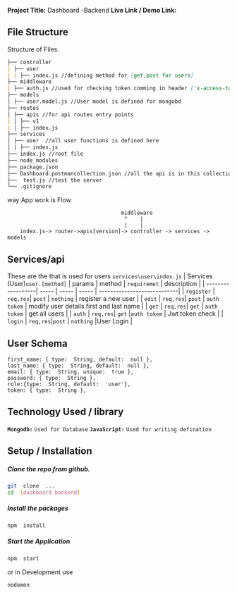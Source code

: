 
**Project Title:** Dashboard -Backend
**Live Link / Demo Link:**

## File Structure
Structure of Files.
```markdown
├── controller
| ├── user
| | ├── index.js //defining method for [get,post for users]
├── middleware
| ├── auth.js //used for checking token comming in header ['x-access-token']
├── models
│ ├── user.model.js //User model is defined for mongobd
├── routes
│ ├── apis //for api routes entry points 
| │ ├── v1 
| │ ├── index.js
├── services 
│ ├── user  //all user functions is defined here
│ | ├── index.js 
├── index.js //root file
├── node_modules
├── package.json
├── Dashboard.postmancollection.json //all the api is in this collection this can be used in postman
├──  test.js //test the server
└── .gitignore
```
way App work is  Flow
```
									middleware
									 ^    |
									 |	  |	
	index.js-> router->apis[version]-> controller -> services -> models 
```
## Services/api
These are the that is used for users `services\user\index.js`
| Services (User)`user.[method]` | params   | method  | `requiremet` | description |
| ------------------| ----- | ----- | ----- | ----------------------------|
| `register` | `req,res`| `post` | `nothing` | register a new user        |
| `edit` | `req,res`| `post` | `auth tokem` 	| modify user details first and last name |
| `get` | `req,res`| `get` | `auth tokem` 	| get all users |
| `auth` | `req,res`| `get` |`auth tokem` 	| Jwt token check  |
| `login` | `req,res`|`post` | `nothing` 	|User Login |


## User Schema 
```
first_name: { type:  String, default:  null },
last_name: { type:  String, default:  null },
email: { type:  String, unique:  true },
password: { type:  String },
role:{type:  String, default:  'user'},
token: { type:  String },
```
## Technology Used / library

**`Mongodb:`**  `Used for Database`
**`JavaScript:`**  `Used for writing defination `

## **Setup / Installation**
##### Clone the repo from github.
```bash
git  clone  ...
cd  [dashboard-backend]
```
##### Install the packages
```bash
npm  install
```
##### Start the Application
```bash
npm  start
```
or in Development use 

```bash
nodemon
```